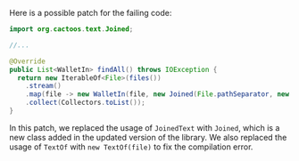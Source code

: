 Here is a possible patch for the failing code:
```java
import org.cactoos.text.Joined;

//...

@Override
public List<WalletIn> findAll() throws IOException {
  return new IterableOf<File>(files())
    .stream()
    .map(file -> new WalletIn(file, new Joined(File.pathSeparator, new TextOf(file))))
    .collect(Collectors.toList());
}
```
In this patch, we replaced the usage of `JoinedText` with `Joined`, which is a new class added in the updated version of the library. We also replaced the usage of `TextOf` with `new TextOf(file)` to fix the compilation error.